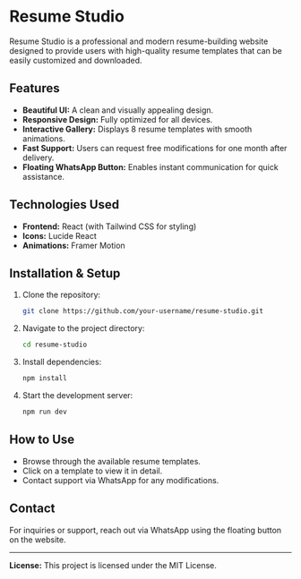 # Resume Studio

Resume Studio is a professional and modern resume-building website designed to provide users with high-quality resume templates that can be easily customized and downloaded.

## Features

- **Beautiful UI:** A clean and visually appealing design.
- **Responsive Design:** Fully optimized for all devices.
- **Interactive Gallery:** Displays 8 resume templates with smooth animations.
- **Fast Support:** Users can request free modifications for one month after delivery.
- **Floating WhatsApp Button:** Enables instant communication for quick assistance.

## Technologies Used

- **Frontend:** React (with Tailwind CSS for styling)
- **Icons:** Lucide React
- **Animations:** Framer Motion

## Installation & Setup

1. Clone the repository:
   ```sh
   git clone https://github.com/your-username/resume-studio.git
   ```

2. Navigate to the project directory:
   ```sh
   cd resume-studio
   ```

3. Install dependencies:
   ```sh
   npm install
   ```

4. Start the development server:
   ```sh
   npm run dev
   ```

## How to Use

- Browse through the available resume templates.
- Click on a template to view it in detail.
- Contact support via WhatsApp for any modifications.

## Contact

For inquiries or support, reach out via WhatsApp using the floating button on the website.

---

**License:** This project is licensed under the MIT License.

